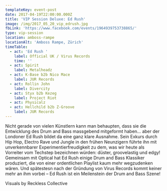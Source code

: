 ```yaml
---
templateKey: event-post
date: 2017-04-19T22:00:00.000Z
title: 'VIP Session Deluxe: Ed Rush'
image: /img/2017_05_20_vip_edrush.jpg
fbLink: 'https://www.facebook.com/events/1964939753738865/'
type: vip-session
location: amboss-rampe
locationAlt: 'Amboss Rampe, Zürich'
timeTable:
  - act: 'Ed Rush '
    label: Official UK / Virus Records
    time: ''
  - act: Spirit
    label: Metalheadz
  - act: K-Base b2b Nico Mace
    label: JUR Records
  - act: Rollin John
    label: Divercity
  - act: Styx b2b Kezeg
    label: Project Riot
  - act: Physicalz
  - act: Hellchild b2b Z-Groove
    label: JUR Records
---
```

Nicht gerade von vielen Künstlern kann man behaupten, dass sie die Entwicklung des Drum and Bass massgebend mitgeformt haben… aber der Londoner Ed Rush bildet da eine ganz klare Ausnahme. Sein Exkurs durch Hip Hop, Electro Rave und Jungle in den frühen Neunzigern führte ihn mit unverkennbarer Experimentierfreudigkeit zu dem, was wir heute als Vorreiter vom Techstep bezeichnen würden: düster, groovelastig und edgy! Gemeinsam mit Optical hat Ed Rush einige Drum and Bass Klassiker produziert, die von einer ordentlichen Playlist kaum mehr wegzudenken wären. Und spätestesn nach der Gründung von Virus Records kommt keiner mehr an ihm vorbei – Ed Rush ist ein Meilenstein der Drum and Bass Szene!

Visuals by Reckless Collective

